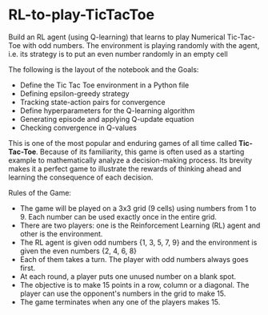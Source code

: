 # RL-to-play-TicTacToe
Build an RL agent (using Q-learning) that learns to play Numerical Tic-Tac-Toe with odd numbers. The environment is playing randomly with the agent, i.e. its strategy is to put an even number randomly in an empty cell

The following is the layout of the notebook and the Goals:

* Define the Tic Tac Toe environment in a Python file
* Defining epsilon-greedy strategy
* Tracking state-action pairs for convergence
* Define hyperparameters for the Q-learning algorithm
* Generating episode and applying Q-update equation
* Checking convergence in Q-values

This is one of the most popular and enduring games of all time called **Tic-Tac-Toe**. Because of its familiarity, this game is often used as a starting example to mathematically analyze a decision-making process. Its brevity makes it a perfect game to illustrate the rewards of thinking ahead and learning the consequence of each decision.

Rules of the Game:

- The game will be played on a 3x3 grid (9 cells) using numbers from 1 to 9. Each number can be used exactly once in the entire grid.
- There are two players: one is the Reinforcement Learning (RL) agent and other is the environment.
- The RL agent is given odd numbers {1, 3, 5, 7, 9} and the environment is given the even numbers {2, 4, 6, 8}
- Each of them takes a turn. The player with odd numbers always goes first.
- At each round, a player puts one unused number on a blank spot.
- The objective is to make 15 points in a row, column or a diagonal. The player can use the opponent's numbers in the grid to make 15.
- The game terminates when any one of the players makes 15.
